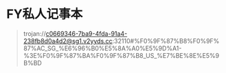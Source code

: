 # FY私人记事本

>trojan://c0669346-7ba9-4fda-91a4-238fb8d0a4d2@sg1.v2yyds.cc:32110#%F0%9F%87%B8%F0%9F%87%AC_SG_%E6%96%B0%E5%8A%A0%E5%9D%A1-%3E%F0%9F%87%BA%F0%9F%87%B8_US_%E7%BE%8E%E5%9B%BD
